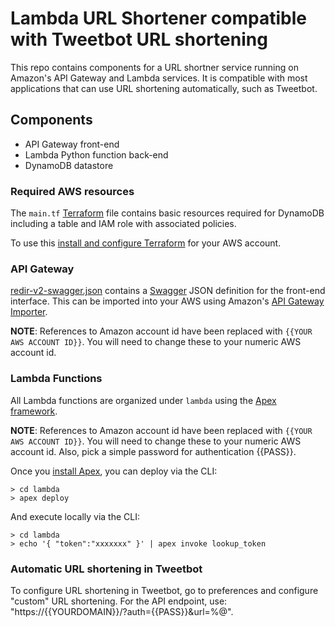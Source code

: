 # Lambda URL Shortener compatible with Tweetbot URL shortening

This repo contains components for a URL shortner service running on Amazon's API Gateway and Lambda services. It is compatible with most applications that can use URL shortening automatically, such as Tweetbot.

## Components

* API Gateway front-end
* Lambda Python function back-end
* DynamoDB datastore

### Required AWS resources

The `main.tf` [Terraform](https://www.terraform.io/) file contains basic resources required for DynamoDB including a table and IAM role with associated policies.

To use this [install and configure Terraform](https://www.terraform.io/intro/getting-started/install.html) for your AWS account.

### API Gateway

[redir-v2-swagger.json](redir-v2-swagger.json) contains a [Swagger](http://swagger.io/getting-started/) JSON definition for the front-end interface. This can be imported into your AWS using Amazon's [API Gateway Importer](https://github.com/awslabs/aws-apigateway-importer).

**NOTE**: References to Amazon account id have been replaced with `{{YOUR AWS ACCOUNT ID}}`. You will need to change these to your numeric AWS account id.

### Lambda Functions

All Lambda functions are organized under `lambda` using the [Apex framework](http://apex.run/).

**NOTE**: References to Amazon account id have been replaced with `{{YOUR AWS ACCOUNT ID}}`. You will need to change these to your numeric AWS account id. Also, pick a simple password for authentication {{PASS}}.

Once you [install Apex](http://apex.run/#installation), you can deploy via the CLI:

```
> cd lambda
> apex deploy
```

And execute locally via the CLI:

```
> cd lambda
> echo '{ "token":"xxxxxxx" }' | apex invoke lookup_token
```
### Automatic URL shortening in Tweetbot

To configure URL shortening in Tweetbot, go to preferences and configure "custom" URL shortening. For the API endpoint, use: "https://{{YOURDOMAIN}}/?auth={{PASS}}&url=%@".

